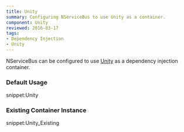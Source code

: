 ```yaml
---
title: Unity
summary: Configuring NServiceBus to use Unity as a container.
component: Unity
reviewed: 2016-03-17
tags:
- Dependency Injection
- Unity
---
```



NServiceBus can be configured to use [Unity](https://github.com/unitycontainer/unity) as a dependency injection container.


### Default Usage

snippet:Unity


### Existing Container Instance

snippet:Unity_Existing